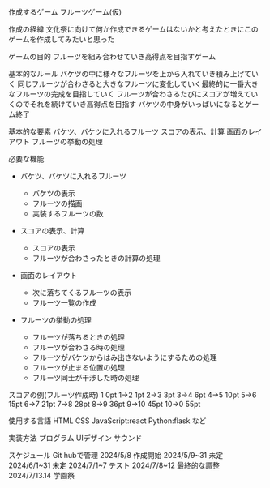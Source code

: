 作成するゲーム
フルーツゲーム(仮)

作成の経緯
文化祭に向けて何か作成できるゲームはないかと考えたときにこのゲームを作成してみたいと思った

ゲームの目的
フルーツを組み合わせていき高得点を目指すゲーム

基本的なルール
バケツの中に様々なフルーツを上から入れていき積み上げていく
同じフルーツが合わさると大きなフルーツに変化していく最終的に一番大きなフルーツの完成を目指していく
フルーツが合わさるたびにスコアが増えていくのでそれを続けていき高得点を目指す
バケツの中身がいっぱいになるとゲーム終了

基本的な要素
バケツ、バケツに入れるフルーツ
スコアの表示、計算
画面のレイアウト
フルーツの挙動の処理

必要な機能
+ バケツ、バケツに入れるフルーツ
  + バケツの表示
  + フルーツの描画
  + 実装するフルーツの数

+ スコアの表示、計算
  + スコアの表示
  + フルーツが合わさったときの計算の処理

+ 画面のレイアウト
  + 次に落ちてくるフルーツの表示
  + フルーツ一覧の作成

+ フルーツの挙動の処理
  + フルーツが落ちるときの処理
  + フルーツが合わさる時の処理
  + フルーツがバケツからはみ出さないようにするための処理
  + フルーツが止まる位置の処理
  + フルーツ同士が干渉した時の処理

スコアの例(フルーツ作成時)
1   0pt
1→2 1pt
2→3 3pt
3→4 6pt
4→5 10pt
5→6 15pt
6→7 21pt
7→8 28pt
8→9 36pt
9→10 45pt
10→0 55pt 

使用する言語
HTML
CSS
JavaScript:react
Python:flask
など

実装方法
プログラム
UIデザイン
サウンド

スケジュール Git hubで管理
2024/5/8 作成開始
2024/5/9~31 未定
2024/6/1~31 未定
2024/7/1~7 テスト
2024/7/8~12 最終的な調整
2024/7/13.14 学園祭

